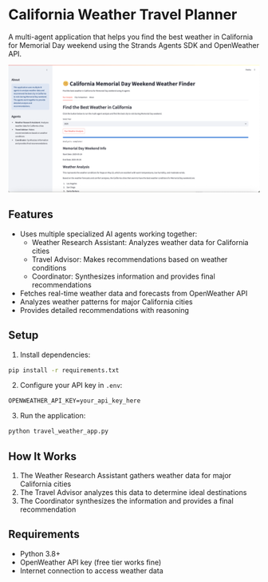 # California Weather Travel Planner

A multi-agent application that helps you find the best weather in California for Memorial Day weekend using the Strands Agents SDK and OpenWeather API.

![California_Memorial_Day_Weekend_Weather_Finder](California_Memorial_Day_Weekend_Weather_Finder.png)

## Features

- Uses multiple specialized AI agents working together:
  - Weather Research Assistant: Analyzes weather data for California cities
  - Travel Advisor: Makes recommendations based on weather conditions
  - Coordinator: Synthesizes information and provides final recommendations
- Fetches real-time weather data and forecasts from OpenWeather API
- Analyzes weather patterns for major California cities
- Provides detailed recommendations with reasoning

## Setup

1. Install dependencies:
```bash
pip install -r requirements.txt
```

2. Configure your API key in `.env`:
```
OPENWEATHER_API_KEY=your_api_key_here
```

3. Run the application:
```bash
python travel_weather_app.py
```

## How It Works

1. The Weather Research Assistant gathers weather data for major California cities
2. The Travel Advisor analyzes this data to determine ideal destinations
3. The Coordinator synthesizes the information and provides a final recommendation

## Requirements

- Python 3.8+
- OpenWeather API key (free tier works fine)
- Internet connection to access weather data
